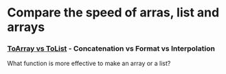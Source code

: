 # Compare the speed of arras, list and arrays

### [ToArray vs ToList](/Arrays/ToListToArray.md) - **Concatenation** vs **Format** vs **Interpolation**
What function is more effective to make an array or a list?
